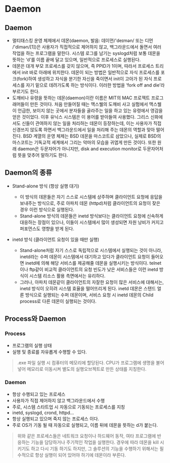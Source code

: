 # Daemon
## Daemon
- 멀티태스킹 운영 체제에서 데몬(daemon, 발음: 데이먼/'deɪmən/ 또는 디먼 /'dimən/[1])은 사용자가 직접적으로 제어하지 않고, 백그라운드에서 돌면서 여러 작업을 하는 프로그램을 말한다. 시스템 로그를 남기는 syslogd처럼 보통 데몬을 뜻하는 ‘d’를 이름 끝에 달고 있으며, 일반적으로 프로세스로 실행된다.
- 데몬은 대개 부모 프로세스를 갖지 않으며, 즉 PPID가 1이며, 따라서 프로세스 트리에서 init 바로 아래에 위치한다. 데몬이 되는 방법은 일반적으로 자식 프로세스를 포크(fork)하여 생성하고 자식을 분기한 자신을 죽이면서 init이 고아가 된 자식 프로세스를 자기 밑으로 데려가도록 하는 방식이다. 이러한 방법을 ‘fork off and die’라 부르기도 한다.
- 도깨비나 유령을 뜻하는 데몬(daemon)이란 이름은 MIT의 MAC 프로젝트 프로그래머들이 만든 것이다. 처음 만들어질 때는 맥스웰의 도깨비 사고 실험에서 맥스웰이 언급한, 보이지 않는 곳에서 분자들을 골라주는 일을 하고 있는 유령에서 영감을 얻은 것이었다. 이후 유닉스 시스템은 이 용어를 받아들여 사용했다. 그리스 신화에서도 신들이 관여하지 않는 일을 처리하는 데몬이 등장하는데, 이는 사용자가 직접 신경쓰지 않도록 하면서 백그라운드에서 일을 처리해 주는 데몬의 역할과 맞아 떨어진다. BSD 계열의 운영 체제는 BSD 데몬을 마스코트로 삼았으나, 실제로 BSD의 마스코트는 기독교적 세계에서 그리는 악마의 모습을 귀엽게 만든 것이다. 또한 원래 daemon은 두문자어가 아니지만, disk and execution monitor로 두문자어처럼 뜻을 맞추어 말하기도 한다.
## Daemon의 종류
- Stand-alone 방식 (항상 실행 대기)
  - 이 방식의 데몬들은 자기 스스로 시스템에 상주하며 클라이언트 요청에 응답을 보내주는 방식으로, 주로 아파치 데몬 (httpd)처럼 클라이언트의 요청이 잦은 경우 이런 방식으로 실행된다.
  - Stand-alone 방식의 데몬들은 inetd 방식보다는 클라이언트 요청에 신속하게 대응하는 장점이 있으나, 이들이 시스템에서 많이 생성되면 자원 낭비가 커지고 퍼포먼스도 영향을 받게 된다.

- inetd 방식 (클라이언트 요청이 있을 때만 실행)
  - Stand-alone처럼 자기 스스로 독립적으로 시스템에서 실행되는 것이 아니라, inetd라는 수퍼 데몬이 시스템에서 대기하고 있다가 클라이언트 요청이 들어오면 inetd에 의해 해당 서비스를 제공해줄 데몬을 실행시키는 방식이다. telnet이나 ftp같이 비교적 클라이언트의 요청 빈도가 낮은 서비스들은 이런 inetd 방식이 시스템 리소스 활용 측면에서는 유리하다.
  - 그러나, 아파치 데몬같이 클라이언트의 자잘한 요청이 많은 서비스에 대해서는, inetd 방식이 오히려 시스템 효율을 떨어뜨리게 된다. inetd 데몬은 스탠드 얼론 방식으로 실행되는 수퍼 데몬이며, 서비스 요청 시 inetd 데몬의 Child process로 다른 데몬이 실행되는 것이다.
## Process와 Daemon
### Process
- 프로그램의 실행 상태
- 실행 및 종료를 자유롭게 수행할 수 있다.
> .exe 파일 실행 시 컴퓨터의 메모리에 할당된다. CPU가 프로그램에 생명을 불어넣어 메모리로 이동시켜 별도의 실행오브젝트로 만든 상태를 지칭한다.

### Daemon
- 항상 수행되고 있는 프로세스
- 사용자가 직접 제어하지 않고 백그라운드에서 수행
- 주로, 시스템 스타트업 시 자동으로 기동되는 프로세스를 지칭
- inetd, syslogd, crond, httpd...
- 항상 실행되고 있으며 죽지 않는 프로세스 이다.
- 주로 OS가 기동 될 때 자동으로 실행되고, 이름 뒤에 데몬을 뜻하는 d가 붙는다.
> 위와 같은 프로세스들은 네트워크 요청이나 하드웨어 동작, 여타 프로그램에 반응하는 기능을 담당하거나 주기적인 작업을 실행한다.
> 경우에 따라 데몬을 kill 시키기도 하고 다시 기동 하기도 하지만, 그 솔루션의 기능을 수행하기 위해서는 필수적으로 항상 실행이 되어 있어야 하기에 데몬이라 부른다.
